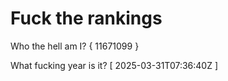 # Fuck the rankings

Who the hell am I?
{ 11671099 }

What fucking year is it?
[ 2025-03-31T07:36:40Z ]
